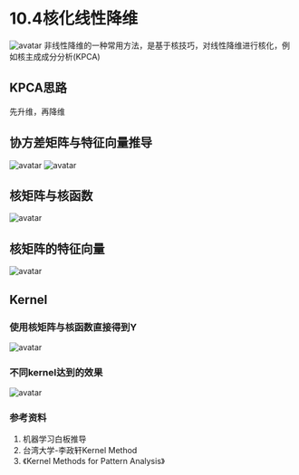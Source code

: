 # 10.4核化线性降维
![avatar](\非线性降维.png)
非线性降维的一种常用方法，是基于核技巧，对线性降维进行核化，例如核主成成分分析(KPCA)
## KPCA思路
先升维，再降维
## 协方差矩阵与特征向量推导
![avatar](\协方差矩阵.jpg)
![avatar](\wj.jpg)
## 核矩阵与核函数
![avatar](\核矩阵与核函数.jpg)
## 核矩阵的特征向量
![avatar](\核矩阵的特征向量.jpg)
## Kernel
### 使用核矩阵与核函数直接得到Y
![avatar](\Y.jpg)
### 不同kernel达到的效果
![avatar](\kernel效果.png)

### 参考资料
1. 机器学习白板推导
2. 台湾大学-李政轩Kernel Method
3. 《Kernel Methods for Pattern Analysis》